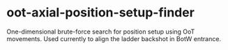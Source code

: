 # oot-axial-position-setup-finder
One-dimensional brute-force search for position setup using OoT movements. Used currently to align the ladder backshot in BotW entrance.
